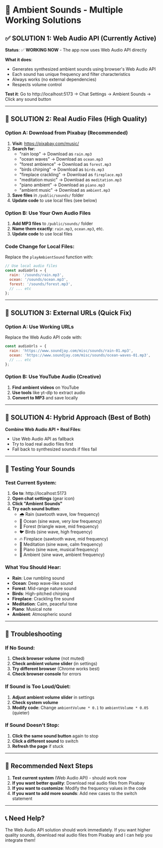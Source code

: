 # 🎵 Ambient Sounds - Multiple Working Solutions

## ✅ **SOLUTION 1: Web Audio API (Currently Active)**

**Status**: ✅ **WORKING NOW** - The app now uses Web Audio API directly

**What it does**:
- Generates synthesized ambient sounds using browser's Web Audio API
- Each sound has unique frequency and filter characteristics
- Always works (no external dependencies)
- Respects volume control

**Test it**: Go to http://localhost:5173 → Chat Settings → Ambient Sounds → Click any sound button

---

## 🎵 **SOLUTION 2: Real Audio Files (High Quality)**

### **Option A: Download from Pixabay (Recommended)**
1. **Visit**: https://pixabay.com/music/
2. **Search for**:
   - "rain loop" → Download as `rain.mp3`
   - "ocean waves" → Download as `ocean.mp3`
   - "forest ambience" → Download as `forest.mp3`
   - "birds chirping" → Download as `birds.mp3`
   - "fireplace crackling" → Download as `fireplace.mp3`
   - "meditation music" → Download as `meditation.mp3`
   - "piano ambient" → Download as `piano.mp3`
   - "ambient music" → Download as `ambient.mp3`
3. **Save files** in `/public/sounds/` folder
4. **Update code** to use local files (see below)

### **Option B: Use Your Own Audio Files**
1. **Add MP3 files** to `/public/sounds/` folder
2. **Name them exactly**: `rain.mp3`, `ocean.mp3`, etc.
3. **Update code** to use local files

### **Code Change for Local Files**:
Replace the `playAmbientSound` function with:
```javascript
// Use local audio files
const audioUrls = {
  rain: '/sounds/rain.mp3',
  ocean: '/sounds/ocean.mp3',
  forest: '/sounds/forest.mp3',
  // ... etc
};
```

---

## 🎵 **SOLUTION 3: External URLs (Quick Fix)**

### **Option A: Use Working URLs**
Replace the Web Audio API code with:
```javascript
const audioUrls = {
  rain: 'https://www.soundjay.com/misc/sounds/rain-01.mp3',
  ocean: 'https://www.soundjay.com/misc/sounds/ocean-waves-01.mp3',
  // ... etc
};
```

### **Option B: Use YouTube Audio (Creative)**
1. **Find ambient videos** on YouTube
2. **Use tools** like yt-dlp to extract audio
3. **Convert to MP3** and save locally

---

## 🎵 **SOLUTION 4: Hybrid Approach (Best of Both)**

**Combine Web Audio API + Real Files**:
- Use Web Audio API as fallback
- Try to load real audio files first
- Fall back to synthesized sounds if files fail

---

## 🧪 **Testing Your Sounds**

### **Test Current System**:
1. **Go to**: http://localhost:5173
2. **Open chat settings** (gear icon)
3. **Click "Ambient Sounds"**
4. **Try each sound button**:
   - 🌧️ Rain (sawtooth wave, low frequency)
   - 🌊 Ocean (sine wave, very low frequency)
   - 🌲 Forest (triangle wave, mid frequency)
   - 🐦 Birds (sine wave, high frequency)
   - 🔥 Fireplace (sawtooth wave, mid frequency)
   - 🧘 Meditation (sine wave, calm frequency)
   - 🎹 Piano (sine wave, musical frequency)
   - 🎵 Ambient (sine wave, ambient frequency)

### **What You Should Hear**:
- **Rain**: Low rumbling sound
- **Ocean**: Deep wave-like sound
- **Forest**: Mid-range nature sound
- **Birds**: High-pitched chirping
- **Fireplace**: Crackling fire sound
- **Meditation**: Calm, peaceful tone
- **Piano**: Musical note
- **Ambient**: Atmospheric sound

---

## 🔧 **Troubleshooting**

### **If No Sound**:
1. **Check browser volume** (not muted)
2. **Check ambient volume slider** (in settings)
3. **Try different browser** (Chrome works best)
4. **Check browser console** for errors

### **If Sound is Too Loud/Quiet**:
1. **Adjust ambient volume slider** in settings
2. **Check system volume**
3. **Modify code**: Change `ambientVolume * 0.1` to `ambientVolume * 0.05` (quieter)

### **If Sound Doesn't Stop**:
1. **Click the same sound button** again to stop
2. **Click a different sound** to switch
3. **Refresh the page** if stuck

---

## 🎯 **Recommended Next Steps**

1. **Test current system** (Web Audio API) - should work now
2. **If you want better quality**: Download real audio files from Pixabay
3. **If you want to customize**: Modify the frequency values in the code
4. **If you want to add more sounds**: Add new cases to the switch statement

---

## 📞 **Need Help?**

The Web Audio API solution should work immediately. If you want higher quality sounds, download real audio files from Pixabay and I can help you integrate them!
